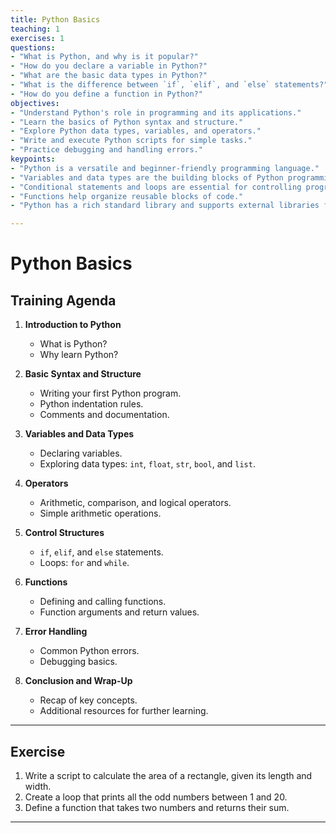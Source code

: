 ```yaml
---
title: Python Basics
teaching: 1
exercises: 1
questions:
- "What is Python, and why is it popular?"
- "How do you declare a variable in Python?"
- "What are the basic data types in Python?"
- "What is the difference between `if`, `elif`, and `else` statements?"
- "How do you define a function in Python?"
objectives:
- "Understand Python's role in programming and its applications."
- "Learn the basics of Python syntax and structure."
- "Explore Python data types, variables, and operators."
- "Write and execute Python scripts for simple tasks."
- "Practice debugging and handling errors."
keypoints:
- "Python is a versatile and beginner-friendly programming language."
- "Variables and data types are the building blocks of Python programming."
- "Conditional statements and loops are essential for controlling program flow."
- "Functions help organize reusable blocks of code."
- "Python has a rich standard library and supports external libraries for advanced functionalities."

---
```


# Python Basics

## Training Agenda
1. **Introduction to Python**
   - What is Python?
   - Why learn Python?

2. **Basic Syntax and Structure**
   - Writing your first Python program.
   - Python indentation rules.
   - Comments and documentation.

3. **Variables and Data Types**
   - Declaring variables.
   - Exploring data types: `int`, `float`, `str`, `bool`, and `list`.

4. **Operators**
   - Arithmetic, comparison, and logical operators.
   - Simple arithmetic operations.

5. **Control Structures**
   - `if`, `elif`, and `else` statements.
   - Loops: `for` and `while`.

6. **Functions**
   - Defining and calling functions.
   - Function arguments and return values.

7. **Error Handling**
   - Common Python errors.
   - Debugging basics.

8. **Conclusion and Wrap-Up**
   - Recap of key concepts.
   - Additional resources for further learning.

---

## Exercise
1. Write a script to calculate the area of a rectangle, given its length and width.
2. Create a loop that prints all the odd numbers between 1 and 20.
3. Define a function that takes two numbers and returns their sum.

---



